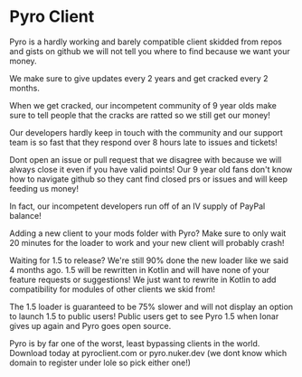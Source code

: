 # Pyro Client

Pyro is a hardly working and barely compatible client skidded from repos and gists on github we will not tell you where to find because we want your money.

We make sure to give updates every 2 years and get cracked every 2 months.

When we get cracked, our incompetent community of 9 year olds make sure to tell people that the cracks are ratted so we still get our money!

Our developers hardly keep in touch with the community and our support team is so fast that they respond over 8 hours late to issues and tickets!

Dont open an issue or pull request that we disagree with because we will always close it even if you have valid points! Our 9 year old fans don't know how to navigate github so they cant find closed prs or issues and will keep feeding us money!

In fact, our incompetent developers run off of an IV supply of PayPal balance! 

Adding a new client to your mods folder with Pyro? Make sure to only wait 20 minutes for the loader to work and your new client will probably crash!  

Waiting for 1.5 to release? We're still 90% done the new loader like we said 4 months ago. 1.5 will be rewritten in Kotlin and will have none of your feature requests or suggestions! We just want to rewrite in Kotlin to add compatibility for modules of other clients we skid from!            

The 1.5 loader is guaranteed to be 75% slower and will not display an option to launch 1.5 to public users! Public users get to see Pyro 1.5 when Ionar gives up again and Pyro goes open source.

Pyro is by far one of the worst, least bypassing clients in the world. Download today at pyroclient.com or pyro.nuker.dev (we dont know which domain to register under lole so pick either one!)  
  
